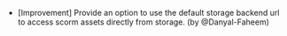 - [Improvement] Provide an option to use the default storage backend url to access scorm assets directly from storage. (by @Danyal-Faheem)